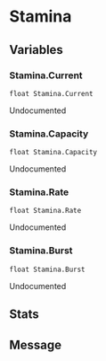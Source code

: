 # Stamina
## Variables
### Stamina.Current
`float Stamina.Current`

Undocumented
### Stamina.Capacity
`float Stamina.Capacity`

Undocumented
### Stamina.Rate
`float Stamina.Rate`

Undocumented
### Stamina.Burst
`float Stamina.Burst`

Undocumented
## Stats
## Message

